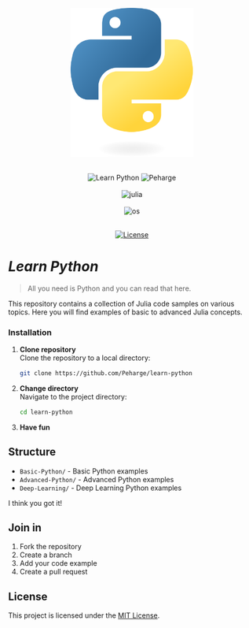 <p align="center">
    <img src="./readme-img/python-logo-3.png" width="250"/>
</p>
<br>
<div align="center">

<img alt="Learn Python" src="https://img.shields.io/badge/Learn Python-blue">
<img alt="Peharge" src="https://img.shields.io/badge/Peharge-blue">
<br>
<br>

<img alt="julia" src="https://img.shields.io/badge/-Python-gray?logo=python">
<br>
<br>

<img alt="os" src="https://img.shields.io/badge/os-linux%20%7C%20macOS%20%7C%20windows-blue">
<br>
<br>

[![License](https://img.shields.io/badge/license-MIT-blue.svg)](https://opensource.org/licenses/MIT)
<br>

</div>

# _Learn Python_

> All you need is Python and you can read that here.

This repository contains a collection of Julia code samples on various topics. Here you will find examples of basic to advanced Julia concepts.

### Installation

1. **Clone repository**<br>
   Clone the repository to a local directory:
    ```bash
    git clone https://github.com/Peharge/learn-python
    ```
2. **Change directory**<br>
   Navigate to the project directory:
    ```bash
    cd learn-python
    ```
   
3. **Have fun**

## Structure

- `Basic-Python/` - Basic Python examples
- `Advanced-Python/` - Advanced Python examples
- `Deep-Learning/` - Deep Learning Python examples

I think you got it!

## Join in

1. Fork the repository
2. Create a branch
3. Add your code example
4. Create a pull request

## License

This project is licensed under the [MIT License](LICENSE).